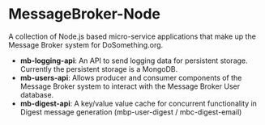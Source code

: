 # MessageBroker-Node
A collection of Node.js based micro-service applications that make up the Message Broker system for DoSomething.org.

* **mb-logging-api**: An API to send logging data for persistent storage. Currently the persistent storage is a MongoDB.
* **mb-users-api**: Allows producer and consumer components of the Message Broker system to interact with the Message Broker User database.
* **mb-digest-api**: A key/value value cache for concurrent functionality in Digest message generation (mbp-user-digest / mbc-digest-email)
